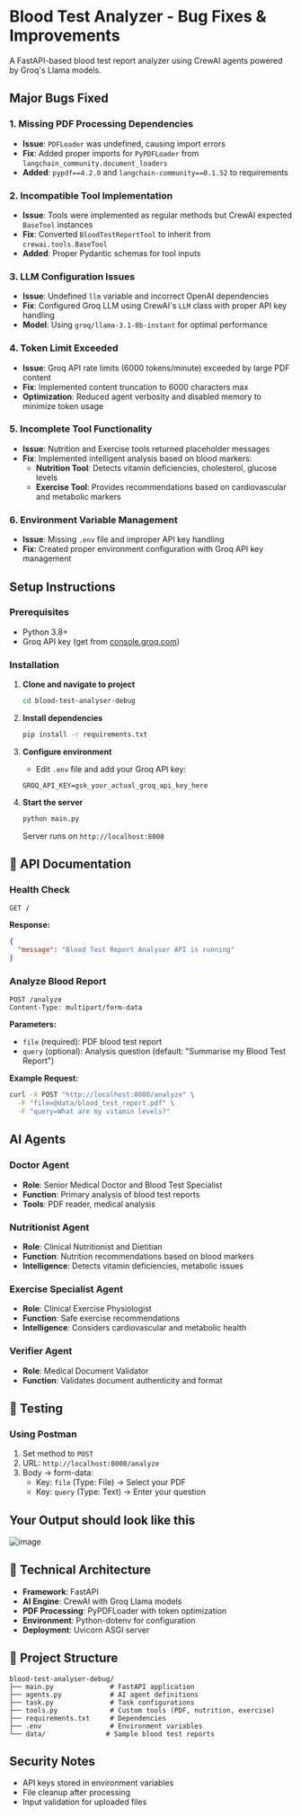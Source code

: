 # Blood Test Analyzer - Bug Fixes & Improvements

A FastAPI-based blood test report analyzer using CrewAI agents powered by Groq's Llama models.

## Major Bugs Fixed

### 1. **Missing PDF Processing Dependencies**
- **Issue**: `PDFLoader` was undefined, causing import errors
- **Fix**: Added proper imports for `PyPDFLoader` from `langchain_community.document_loaders`
- **Added**: `pypdf==4.2.0` and `langchain-community==0.1.52` to requirements

### 2. **Incompatible Tool Implementation**
- **Issue**: Tools were implemented as regular methods but CrewAI expected `BaseTool` instances
- **Fix**: Converted `BloodTestReportTool` to inherit from `crewai.tools.BaseTool`
- **Added**: Proper Pydantic schemas for tool inputs

### 3. **LLM Configuration Issues**
- **Issue**: Undefined `llm` variable and incorrect OpenAI dependencies
- **Fix**: Configured Groq LLM using CrewAI's `LLM` class with proper API key handling
- **Model**: Using `groq/llama-3.1-8b-instant` for optimal performance

### 4. **Token Limit Exceeded**
- **Issue**: Groq API rate limits (6000 tokens/minute) exceeded by large PDF content
- **Fix**: Implemented content truncation to 6000 characters max
- **Optimization**: Reduced agent verbosity and disabled memory to minimize token usage

### 5. **Incomplete Tool Functionality**
- **Issue**: Nutrition and Exercise tools returned placeholder messages
- **Fix**: Implemented intelligent analysis based on blood markers:
  - **Nutrition Tool**: Detects vitamin deficiencies, cholesterol, glucose levels
  - **Exercise Tool**: Provides recommendations based on cardiovascular and metabolic markers

### 6. **Environment Variable Management**
- **Issue**: Missing `.env` file and improper API key handling
- **Fix**: Created proper environment configuration with Groq API key management

## Setup Instructions

### Prerequisites
- Python 3.8+
- Groq API key (get from [console.groq.com](https://console.groq.com))

### Installation

1. **Clone and navigate to project**
   ```bash
   cd blood-test-analyser-debug
   ```

2. **Install dependencies**
   ```bash
   pip install -r requirements.txt
   ```

3. **Configure environment**
   - Edit `.env` file and add your Groq API key:
   ```env
   GROQ_API_KEY=gsk_your_actual_groq_api_key_here
   ```

4. **Start the server**
   ```bash
   python main.py
   ```
   Server runs on `http://localhost:8000`

## 📖 API Documentation

### Health Check
```http
GET /
```
**Response:**
```json
{
  "message": "Blood Test Report Analyser API is running"
}
```

### Analyze Blood Report
```http
POST /analyze
Content-Type: multipart/form-data
```

**Parameters:**
- `file` (required): PDF blood test report
- `query` (optional): Analysis question (default: "Summarise my Blood Test Report")

**Example Request:**
```bash
curl -X POST "http://localhost:8000/analyze" \
  -F "file=@data/blood_test_report.pdf" \
  -F "query=What are my vitamin levels?"
```


## AI Agents

### Doctor Agent
- **Role**: Senior Medical Doctor and Blood Test Specialist
- **Function**: Primary analysis of blood test reports
- **Tools**: PDF reader, medical analysis

### Nutritionist Agent
- **Role**: Clinical Nutritionist and Dietitian
- **Function**: Nutrition recommendations based on blood markers
- **Intelligence**: Detects vitamin deficiencies, metabolic issues

### Exercise Specialist Agent
- **Role**: Clinical Exercise Physiologist
- **Function**: Safe exercise recommendations
- **Intelligence**: Considers cardiovascular and metabolic health

### Verifier Agent
- **Role**: Medical Document Validator
- **Function**: Validates document authenticity and format

## 🧪 Testing

### Using Postman
1. Set method to `POST`
2. URL: `http://localhost:8000/analyze`
3. Body → form-data:
   - Key: `file` (Type: File) → Select your PDF
   - Key: `query` (Type: Text) → Enter your question
## Your Output should look like this
![image](https://github.com/user-attachments/assets/60bca133-e2ef-4ab3-8c8d-420a244809b0)

## 🔧 Technical Architecture

- **Framework**: FastAPI
- **AI Engine**: CrewAI with Groq Llama models
- **PDF Processing**: PyPDFLoader with token optimization
- **Environment**: Python-dotenv for configuration
- **Deployment**: Uvicorn ASGI server

## 📁 Project Structure

```
blood-test-analyser-debug/
├── main.py              # FastAPI application
├── agents.py            # AI agent definitions
├── task.py              # Task configurations
├── tools.py             # Custom tools (PDF, nutrition, exercise)
├── requirements.txt     # Dependencies
├── .env                 # Environment variables
└── data/               # Sample blood test reports
```


## Security Notes

- API keys stored in environment variables
- File cleanup after processing
- Input validation for uploaded files
